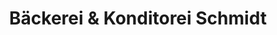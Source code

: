 ---
title: "Bäckerei & Konditorei Schmidt"
url: /weissenfels/baeckerei-und-konditorei-schmidt/
shop: Bäckerei
---